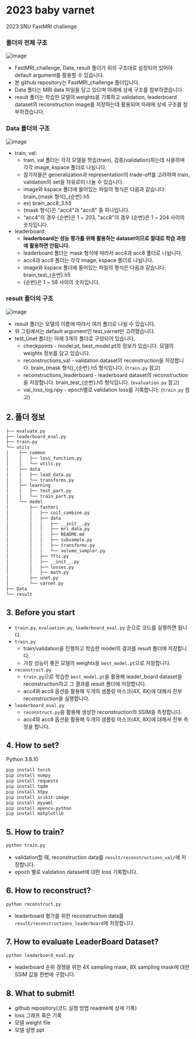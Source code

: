 # 2023 baby varnet
2023 SNU FastMRI challenge

### 폴더의 전체 구조
![image](https://github.com/LISTatSNU/FastMRI_challenge/assets/39179946/f8037437-ea44-458a-8aee-2ca6bd1a16dd)
* FastMRI_challenge, Data, result 폴더가 위의 구조대로 설정되어 있어야 default argument를 활용할 수 있습니다.
* 본 github repository는 FastMRI_challenge 폴더입니다.
* Data 폴더는 MRI data 파일을 담고 있으며 아래에 상세 구조를 첨부하겠습니다.
* result 폴더는 학습한 모델의 weights을 기록하고 validation, leaderboard dataset의 reconstruction image를 저장하는데 활용되며 아래에 상세 구조를 첨부하겠습니다.

### Data 폴더의 구조
![image](https://github.com/LISTatSNU/FastMRI_challenge/assets/39179946/a010fe28-80aa-46d9-a0df-1bae8443b924)
* train, val:
    * train, val 폴더는 각각 모델을 학습(train), 검증(validation)하는데 사용하며 각각 image, kspace 폴더로 나뉩니다.
    * 참가자들은 generalization과 representation의 trade-off를 고려하여 train, validation의 set을 자유로이 나눌 수 있습니다.
    * image와 kspace 폴더에 들어있는 파일의 형식은 다음과 같습니다: brain_{mask 형식}_{순번}.h5
    * ex) brain_acc8_3.h5  
    * {mask 형식}은 "acc4"과 "acc8" 중 하나입니다.
    * "acc4"의 경우 {순번}은 1 ~ 203, "acc8"의 경우 {순번}은 1 ~ 204 사이의 숫자입니다. 
* leaderboard:
   * **leaderboard는 성능 평가를 위해 활용하는 dataset이므로 절대로 학습 과정에 활용하면 안됩니다.**
   * leaderboard 폴더는 mask 형식에 따라서 acc4과 acc8 폴더로 나뉩니다.
   * acc4과 acc8 폴더는 각각 image, kspace 폴더로 나뉩니다.
   * image와 kspace 폴더에 들어있는 파일의 형식은 다음과 같습니다: brain_test_{순번}.h5
   * {순번}은 1 ~ 58 사이의 숫자입니다. 

### result 폴더의 구조
![image](https://github.com/LISTatSNU/FastMRI_challenge/assets/39179946/9f0f05be-3519-4cf2-812c-c08b37db8f53)

* result 폴더는 모델의 이름에 따라서 여러 폴더로 나뉠 수 있습니다.
* 위 그림에서는 default argument인 test_varnet만 고려했습니다. 
* test_Unet 폴더는 아래 3개의 폴더로 구성되어 있습니다.
  * checkpoints - model.pt, best_model.pt의 정보가 있습니다. 모델의 weights 정보를 담고 있습니다.
  * reconstructions_val - validation dataset의 reconstruction을 저장합니다. brain_{mask 형식}_{순번}.h5 형식입니다. (```train.py``` 참고)
  * reconstructions_leaderboard - leaderboard dataset의 reconstruction을 저장합니다. brain_test_{순번}.h5 형식입니다. (```evaluation.py``` 참고)
  * val_loss_log.npy - epoch별로 validation loss를 기록합니다. (```train.py``` 참고)


## 2. 폴더 정보

```bash
├── evaluate.py
├── leaderboard_eval.py
├── train.py
└── utils
│    ├── common
│    │   ├── loss_function.py
│    │   └── utils.py
│    ├── data
│    │   ├── load_data.py
│    │   └── transforms.py
│    ├── learning
│    │   ├── test_part.py
│    │   └── train_part.py
│    └── model
│        ├── fastmri
│        │   ├── coil_combine.py
│        │   ├── data
│        │   │   ├── __init__.py
│        │   │   ├── mri_data.py
│        │   │   ├── README.md
│        │   │   ├── subsample.py
│        │   │   ├── transforms.py
│        │   │   └── volume_sampler.py
│        │   ├── fftc.py
│        │   ├── __init__.py
│        │   ├── losses.py
│        │   ├── math.py
│        ├── unet.py
│        └── varnet.py
├── Data
└── result
```

## 3. Before you start
* ```train.py```, ```evaluation.py```, ```leaderboard_eval.py``` 순으로 코드를 실행하면 됩니다.
* ```train.py```
   * train/validation을 진행하고 학습한 model의 결과를 result 폴더에 저장합니다.
   * 가장 성능이 좋은 모델의 weights을 ```best_model.pt```으로 저장합니다. 
* ```reconstruct.py```
   * ```train.py```으로 학습한 ```best_model.pt```을 활용해 leader_board dataset을 reconstruction하고 그 결과를 result 폴더에 저장합니다.
   * acc4와 acc8 옵션을 활용해 두개의 샘플링 마스크(4X, 8X)에 대해서 전부 reconstruction을 실행합니다.
* ```leaderboard_eval.py```
   * ```reconstruct.py```을 활용해 생성한 reconstruction의 SSIM을 측정합니다.
   * acc4와 acc8 옵션을 활용해 두개의 샘플링 마스크(4X, 8X)에 대해서 전부 측정을 합니다.


## 4. How to set?
Python 3.8.10

```bash
pip install torch
pip install numpy
pip install requests
pip install tqdm
pip install h5py
pip install scikit-image
pip install pyyaml
pip install opencv-python
pip install matplotlib
```

## 5. How to train?
```bash
python train.py
```
- validation할 때, reconstruction data를 ```result/reconstructions_val/```에 저장합니다.
- epoch 별로 validation dataset에 대한 loss 기록합니다.

## 6. How to reconstruct?
```
python reconstruct.py
```
- leaderboard 평가를 위한 reconstruction data를 ```result/reconstructions_leaderboard```에 저장합니다.

## 7. How to evaluate LeaderBoard Dataset?
```bash
python leaderboard_eval.py
```
- leaderboard 순위 경쟁을 위한 4X sampling mask, 8X sampling mask에 대한 SSIM 값을 한번에 구합니다. 

## 8. What to submit!
- github repository(코드 실행 방법 readme에 상세 기록)
- loss 그래프 혹은 기록
- 모델 weight file
- 모델 설명 ppt
